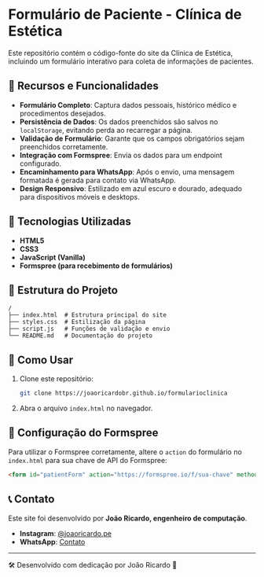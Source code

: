 

# Formulário de Paciente - Clínica de Estética

Este repositório contém o código-fonte do site da Clínica de Estética, incluindo um formulário interativo para coleta de informações de pacientes.

## 📌 Recursos e Funcionalidades
- **Formulário Completo**: Captura dados pessoais, histórico médico e procedimentos desejados.
- **Persistência de Dados**: Os dados preenchidos são salvos no `localStorage`, evitando perda ao recarregar a página.
- **Validação de Formulário**: Garante que os campos obrigatórios sejam preenchidos corretamente.
- **Integração com Formspree**: Envia os dados para um endpoint configurado.
- **Encaminhamento para WhatsApp**: Após o envio, uma mensagem formatada é gerada para contato via WhatsApp.
- **Design Responsivo**: Estilizado em azul escuro e dourado, adequado para dispositivos móveis e desktops.

## 🚀 Tecnologias Utilizadas
- **HTML5**
- **CSS3**
- **JavaScript (Vanilla)**
- **Formspree (para recebimento de formulários)**

## 📂 Estrutura do Projeto
```
/
├── index.html  # Estrutura principal do site
├── styles.css  # Estilização da página
├── script.js   # Funções de validação e envio
└── README.md   # Documentação do projeto
```

## 📌 Como Usar
1. Clone este repositório:
   ```sh
   git clone https://joaoricardobr.github.io/formularioclinica
   ```
2. Abra o arquivo `index.html` no navegador.

## 📝 Configuração do Formspree
Para utilizar o Formspree corretamente, altere o `action` do formulário no `index.html` para sua chave de API do Formspree:
```html
<form id="patientForm" action="https://formspree.io/f/sua-chave" method="POST">
```

## 📞 Contato
Este site foi desenvolvido por **João Ricardo, engenheiro de computação**.
- **Instagram**: [@joaoricardo.pe](https://www.instagram.com/joaoricardo.pe)
- **WhatsApp**: [Contato](https://wa.me/)

---
🛠 Desenvolvido com dedicação por João Ricardo 🚀

